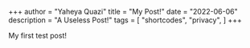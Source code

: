 +++
author = "Yaheya Quazi"
title = "My Post!"
date = "2022-06-06"
description = "A Useless Post!"
tags = [
    "shortcodes",
    "privacy",
]
+++

My first test post!